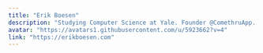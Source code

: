 ```yaml
---
title: "Erik Boesen"
description: "Studying Computer Science at Yale. Founder @ComethruApp. Former President of @frc1418."
avatar: "https://avatars1.githubusercontent.com/u/5923662?v=4"
link: "https://erikboesen.com"
---
```

